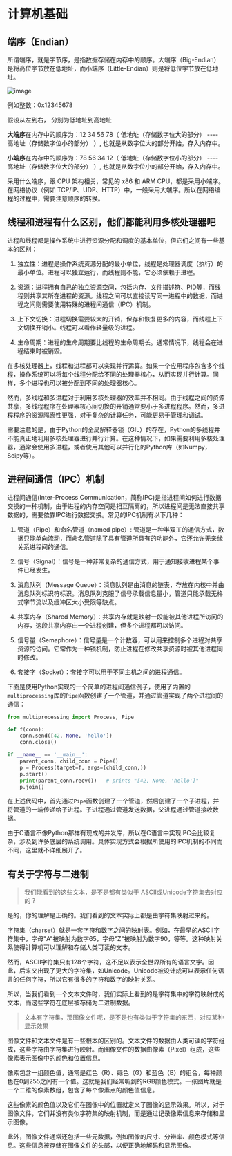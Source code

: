 # 计算机基础

## 端序（Endian）

所谓端序，就是字节序，是指数据存储在内存中的顺序。大端序（Big-Endian）是将高位字节放在低地址，而小端序（Little-Endian）则是将低位字节放在低地址。

![image](https://github.com/user-attachments/assets/7972fb0a-5450-4173-9f53-93d0adda322a)


例如整数：0x12345678

假设从左到右， 分别为低地址到高地址

**大端序**在内存中的顺序为：12 34 56 78（ 低地址（存储数字位大的部分） ---- 高地址（存储数字位小的部分） ）, 也就是从数字位大的部分开始，存入内存中。

**小端序**在内存中的顺序为：78 56 34 12（ 低地址（存储数字位小的部分） ---- 高地址（存储数字位大的部分） ）, 也就是从数字位小的部分开始，存入内存中。

采用什么端序，跟 CPU 架构相关，常见的 x86 和 ARM CPU，都是采用小端序。在网络协议（例如 TCP/IP、UDP、HTTP）中，一般采用大端序。所以在网络编程的过程中，需要注意顺序的转换。

## 线程和进程有什么区别，他们都能利用多核处理器吧

进程和线程都是操作系统中进行资源分配和调度的基本单位，但它们之间有一些基本的区别：

1. 独立性：进程是操作系统资源分配的最小单位，线程是处理器调度（执行）的最小单位。进程可以独立运行，而线程则不能，它必须依赖于进程。

2. 资源：进程拥有自己的独立资源空间，包括内存、文件描述符、PID等，而线程则共享其所在进程的资源。线程之间可以直接读写同一进程中的数据，而进程之间则需要使用特殊的进程间通信（IPC）机制。

3. 上下文切换：进程切换需要较大的开销，保存和恢复更多的内容，而线程上下文切换开销小。线程可以看作轻量级的进程。

4. 生命周期：进程的生命周期要比线程的生命周期长。通常情况下，线程会在进程结束时被销毁。

在多核处理器上，线程和进程都可以实现并行运算。如果一个应用程序包含多个线程，操作系统可以将每个线程分配给不同的处理器核心，从而实现并行计算。同样，多个进程也可以被分配到不同的处理器核心。

然而，多线程和多进程对于利用多核处理器的效率并不相同。由于线程之间的资源共享，多线程程序在处理器核心间切换的开销通常要小于多进程程序。然而，多进程程序的资源隔离性更强，对于复杂的计算任务，可能更易于管理和调试。

需要注意的是，由于Python的全局解释器锁（GIL）的存在，Python的多线程并不能真正地利用多核处理器进行并行计算。在这种情况下，如果需要利用多核处理器，通常会使用多进程，或者使用其他可以并行化的Python库（如Numpy，Scipy等）。

## 进程间通信（IPC）机制

进程间通信(Inter-Process Communication，简称IPC)是指进程间如何进行数据交换的一种机制。由于进程的内存空间是相互隔离的，所以进程间是无法直接共享数据的，需要依靠IPC进行数据交换。常见的IPC机制有以下几种：

1. 管道（Pipe）和命名管道（named pipe）: 管道是一种半双工的通信方式，数据只能单向流动，而命名管道除了具有管道所具有的功能外，它还允许无亲缘关系进程间的通信。

2. 信号（Signal）：信号是一种非常复杂的通信方式，用于通知接收进程某个事件已经发生。

3. 消息队列（Message Queue）：消息队列是由消息的链表，存放在内核中并由消息队列标识符标识。消息队列克服了信号承载信息量小，管道只能承载无格式字节流以及缓冲区大小受限等缺点。

4. 共享内存（Shared Memory）：共享内存就是映射一段能被其他进程所访问的内存，这段共享内存由一个进程创建，但多个进程都可以访问。

5. 信号量（Semaphore）：信号量是一个计数器，可以用来控制多个进程对共享资源的访问。它常作为一种锁机制，防止进程在修改共享资源时被其他进程同时修改。

6. 套接字（Socket）：套接字可以用于不同主机之间的进程通信。

下面是使用Python实现的一个简单的进程间通信例子，使用了内置的`multiprocessing`库的`Pipe`函数创建了一个管道，并通过管道实现了两个进程间的通信：

```python
from multiprocessing import Process, Pipe

def f(conn):
    conn.send([42, None, 'hello'])
    conn.close()

if __name__ == '__main__':
    parent_conn, child_conn = Pipe()
    p = Process(target=f, args=(child_conn,))
    p.start()
    print(parent_conn.recv())   # prints "[42, None, 'hello']"
    p.join()
```
在上述代码中，首先通过`Pipe`函数创建了一个管道，然后创建了一个子进程，并将管道的一端传递给子进程。子进程通过管道发送数据，父进程通过管道接收数据。

由于C语言不像Python那样有现成的并发库，所以在C语言中实现IPC会比较复杂，涉及到许多底层的系统调用。具体实现方式会根据所使用的IPC机制的不同而不同，这里就不详细展开了。

## 有关于字符与二进制

> 我们能看到的这些文本，是不是都有类似于 ASCII或Unicode字符集去对应的 ?

是的，你的理解是正确的。我们看到的文本实际上都是由字符集映射过来的。

字符集（charset）就是一套字符和数字之间的映射表。例如，在最早的ASCII字符集中，字母"A"被映射为数字65，字母"Z"被映射为数字90，等等。这种映射关系使得计算机可以理解和存储人类可读的文本。

然而，ASCII字符集只有128个字符，这不足以表示全世界所有的语言文字。因此，后来又出现了更大的字符集，如Unicode。Unicode被设计成可以表示任何语言的任何字符，所以它有很多的字符和数字的映射关系。

所以，当我们看到一个文本文件时，我们实际上看到的是字符集中的字符映射成的文本，而这些字符在底层被存储为二进制数据。

> 文本有字符集，那图像文件呢，是不是也有类似于字符集的东西，对应某种显示效果

图像文件和文本文件是有一些根本的区别的。文本文件的数据由人类可读的字符组成，这些字符由字符集进行映射。而图像文件的数据由像素（Pixel）组成，这些像素表示图像中的颜色和位置信息。

像素包含一组颜色值，通常是红色（R）、绿色（G）和蓝色（B）的组合，每种颜色在0到255之间有一个值。这就是我们经常听到的RGB颜色模式。一张图片就是一个二维的像素数组，包含了每个像素点的颜色值信息。

这些像素的颜色值以及它们在图像中的位置就定义了图像的显示效果。所以，对于图像文件，它们并没有类似字符集的映射机制，而是通过记录像素信息来存储和显示图像。

此外，图像文件通常还包括一些元数据，例如图像的尺寸、分辨率、颜色模式等信息。这些信息被存储在图像文件的头部，以便正确地解码和显示图像。
